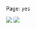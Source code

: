 
Page: yes

![][image-1]
![][image-2]

[image-1]:	https://blotcdn.com/blog_7d9c6729f90a4fd68ca68a09e88009f0/_image_cache/1e23f9d9-99c3-499b-95a0-289483f3ad59.jpg
[image-2]:	https://blotcdn.com/blog_7d9c6729f90a4fd68ca68a09e88009f0/_image_cache/19347f11-43c7-42ad-9611-468bd1e57502.jpg